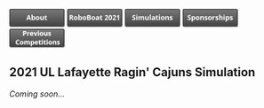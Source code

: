 
<p float="centered">
  <a href="https://crawlab.github.io/RoboBoat-2021/About"><img src="images/About.png" title="About" width="100px" /></a>
  <a href="https://crawlab.github.io/RoboBoat-2021/"><img src="images/RoboBoat 2021.png" title="About" width="100px" /></a>
  <a href="https://crawlab.github.io/RoboBoat-2021/About"><img src="images/Simulations.png" title="Simulations" width="100px" /></a>
  <a href="https://crawlab.github.io/RoboBoat-2021/About"><img src="images/Sponsorships.png" title="Sponsorships" width="100px" /></a>
  <a href="https://crawlab.github.io/RoboBoat-2021/About"><img src="images/Previous Competitions.png" title="About" width="100px" /></a>
</p>

## 2021 UL Lafayette Ragin' Cajuns Simulation
*Coming soon...*